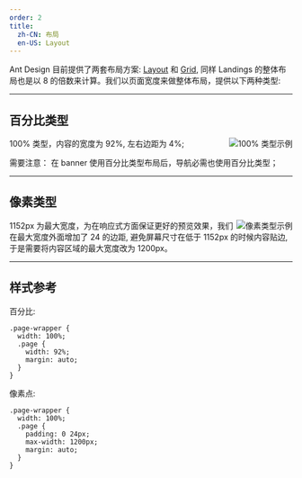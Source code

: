 ```yaml
---
order: 2
title: 
  zh-CN: 布局
  en-US: Layout
---
```


Ant Design 目前提供了两套布局方案: [Layout](https://ant.design/components/layout-cn/) 和 [Grid](https://ant.design/components/grid-cn/), 同样 Landings 的整体布局也是以 8 的倍数来计算。我们以页面宽度来做整体布局，提供以下两种类型:

---

## 百分比类型

<img class="preview-img" align="right" alt="100% 类型示例" description="两边的距离为 4%" src="https://gw.alipayobjects.com/zos/rmsportal/krTDyBweacvtOdScbhVq.jpg">

100% 类型，内容的宽度为 92%, 左右边距为 4%; 

需要注意： 在 banner 使用百分比类型布局后，导航必需也使用百分比类型；


---

## 像素类型

<img class="preview-img" align="right" alt="像素类型示例" description="两边的距离为 24px" src="https://gw.alipayobjects.com/zos/rmsportal/bWJWBtBklmyOlISZyOFi.jpg">

1152px 为最大宽度，为在响应式方面保证更好的预览效果，我们在最大宽度外面增加了 24 的边距, 避免屏幕尺寸在低于 1152px 的时候内容贴边, 于是需要将内容区域的最大宽度改为 1200px。

---

## 样式参考
百分比:
```less
.page-wrapper {
  width: 100%;
  .page {
    width: 92%;
    margin: auto;
  }
}
```
像素点:
```less
.page-wrapper {
  width: 100%;
  .page {
    padding: 0 24px;
    max-width: 1200px;
    margin: auto;
  }
}
```




